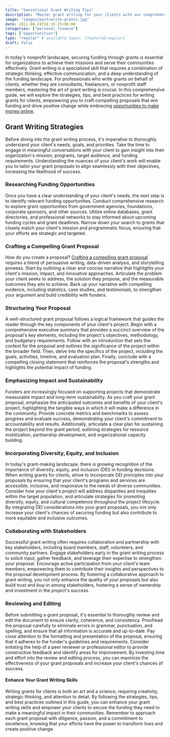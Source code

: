 ```yaml
---
title: "Sensational Grant Writing Tips"
description: "Master grant writing for your clients with our comprehensive guide. Find strategies, tips, and best practices to craft compelling proposals successfully."
image: "images/post/write-grants.jpg"
date: 2011-08-24T18:19:25+06:00
categories: ["personal finance"]
tags: ["opportunities"]
type: "regular" # available types: [featured/regular]
draft: false
---
```


In today's nonprofit landscape, securing funding through grants is essential for organizations to achieve their missions and serve their communities effectively. Grant writing is a specialized skill that requires a combination of strategic thinking, effective communication, and a deep understanding of the funding landscape. For professionals who write grants on behalf of clients, whether they are consultants, freelancers, or nonprofit staff members, mastering the art of grant writing is crucial. In this comprehensive guide, we will explore the strategies, tips, and best practices for writing grants for clients, empowering you to craft compelling proposals that win funding and drive positive change while embracing [opportunities to make money online](/blog/ways-to-make-money-online).

## Grant Writing Strategies

Before diving into the grant writing process, it's imperative to thoroughly understand your client's needs, goals, and priorities. Take the time to engage in meaningful conversations with your client to gain insight into their organization's mission, programs, target audience, and funding requirements. Understanding the nuances of your client's work will enable you to tailor your grant proposals to align seamlessly with their objectives, increasing the likelihood of success.

### Researching Funding Opportunities

Once you have a clear understanding of your client's needs, the next step is to identify relevant funding opportunities. Conduct comprehensive research to explore grant opportunities from government agencies, foundations, corporate sponsors, and other sources. Utilize online databases, grant directories, and professional networks to stay informed about upcoming funding cycles and grant deadlines. Narrow down your search to grants that closely match your client's mission and programmatic focus, ensuring that your efforts are strategic and targeted.

### Crafting a Compelling Grant Proposal

How do you create a proposal? [Crafting a compelling grant proposal](https://www.pandadoc.com/blog/grant-proposal/) requires a blend of persuasive writing, data-driven analysis, and storytelling prowess. Start by outlining a clear and concise narrative that highlights your client's mission, impact, and innovative approaches. Articulate the problem your client seeks to address, the solution they propose, and the measurable outcomes they aim to achieve. Back up your narrative with compelling evidence, including statistics, case studies, and testimonials, to strengthen your argument and build credibility with funders.

### Structuring Your Proposal

A well-structured grant proposal follows a logical framework that guides the reader through the key components of your client's project. Begin with a comprehensive executive summary that provides a succinct overview of the proposal's key elements, including the project's objectives, methodology, and budgetary requirements. Follow with an introduction that sets the context for the proposal and outlines the significance of the project within the broader field. Then, delve into the specifics of the project, including the goals, activities, timeline, and evaluation plan. Finally, conclude with a compelling closing statement that reinforces the proposal's strengths and highlights the potential impact of funding.

### Emphasizing Impact and Sustainability

Funders are increasingly focused on supporting projects that demonstrate measurable impact and long-term sustainability. As you craft your grant proposal, emphasize the anticipated outcomes and benefits of your client's project, highlighting the tangible ways in which it will make a difference in the community. Provide concrete metrics and benchmarks to assess progress and evaluate success, demonstrating your client's commitment to accountability and results. Additionally, articulate a clear plan for sustaining the project beyond the grant period, outlining strategies for resource mobilization, partnership development, and organizational capacity building.

### Incorporating Diversity, Equity, and Inclusion

In today's grant-making landscape, there is growing recognition of the importance of diversity, equity, and inclusion (DEI) in funding decisions. When writing grants for clients, strive to incorporate DEI principles into your proposals by ensuring that your client's programs and services are accessible, inclusive, and responsive to the needs of diverse communities. Consider how your client's project will address disparities and inequities within the target population, and articulate strategies for promoting diversity, equity, and cultural competence throughout the project lifecycle. By integrating DEI considerations into your grant proposals, you not only increase your client's chances of securing funding but also contribute to more equitable and inclusive outcomes.

### Collaborating with Stakeholders

Successful grant writing often requires collaboration and partnership with key stakeholders, including board members, staff, volunteers, and community partners. Engage stakeholders early in the grant writing process to solicit input, gather feedback, and leverage their expertise to strengthen your proposal. Encourage active participation from your client's team members, empowering them to contribute their insights and perspectives to the proposal development process. By fostering a collaborative approach to grant writing, you not only enhance the quality of your proposals but also build trust and buy-in among stakeholders, fostering a sense of ownership and investment in the project's success.

### Reviewing and Editing

Before submitting a grant proposal, it's essential to thoroughly review and edit the document to ensure clarity, coherence, and consistency. Proofread the proposal carefully to eliminate errors in grammar, punctuation, and spelling, and ensure that all information is accurate and up-to-date. Pay close attention to the formatting and presentation of the proposal, ensuring that it adheres to the funder's guidelines and requirements. Consider enlisting the help of a peer reviewer or professional editor to provide constructive feedback and identify areas for improvement. By investing time and effort into the review and editing process, you can maximize the effectiveness of your grant proposals and increase your client's chances of success.

#### Enhance Your Grant Writing Skills

Writing grants for clients is both an art and a science, requiring creativity, strategic thinking, and attention to detail. By following the strategies, tips, and best practices outlined in this guide, you can enhance your grant writing skills and empower your clients to secure the funding they need to make a meaningful impact in their communities. Remember to approach each grant proposal with diligence, passion, and a commitment to excellence, knowing that your efforts have the power to transform lives and create positive change.
